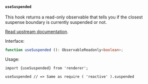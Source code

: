 #### `useSuspended`

This hook returns a read-only observable that tells you if the closest suspense boundary is currently suspended or not.

[Read upstream documentation](https://github.com/solenopsys/converged-reactive#suspended).

Interface:

```ts
function useSuspended (): ObservableReadonly<boolean>;
```

Usage:

```tsx
import {useSuspended} from 'renderer';

useSuspended // => Same as require ( 'reactive' ).suspended
```

